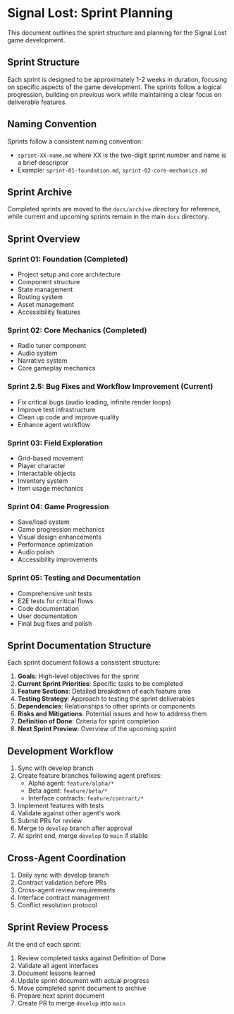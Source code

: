 # Signal Lost: Sprint Planning

This document outlines the sprint structure and planning for the Signal Lost game development.

## Sprint Structure

Each sprint is designed to be approximately 1-2 weeks in duration, focusing on specific aspects of the game development. The sprints follow a logical progression, building on previous work while maintaining a clear focus on deliverable features.

## Naming Convention

Sprints follow a consistent naming convention:
- `sprint-XX-name.md` where XX is the two-digit sprint number and name is a brief descriptor
- Example: `sprint-01-foundation.md`, `sprint-02-core-mechanics.md`

## Sprint Archive

Completed sprints are moved to the `docs/archive` directory for reference, while current and upcoming sprints remain in the main `docs` directory.

## Sprint Overview

### Sprint 01: Foundation (Completed)
- Project setup and core architecture
- Component structure
- State management
- Routing system
- Asset management
- Accessibility features

### Sprint 02: Core Mechanics (Completed)
- Radio tuner component
- Audio system
- Narrative system
- Core gameplay mechanics

### Sprint 2.5: Bug Fixes and Workflow Improvement (Current)
- Fix critical bugs (audio loading, infinite render loops)
- Improve test infrastructure
- Clean up code and improve quality
- Enhance agent workflow

### Sprint 03: Field Exploration
- Grid-based movement
- Player character
- Interactable objects
- Inventory system
- Item usage mechanics

### Sprint 04: Game Progression
- Save/load system
- Game progression mechanics
- Visual design enhancements
- Performance optimization
- Audio polish
- Accessibility improvements

### Sprint 05: Testing and Documentation
- Comprehensive unit tests
- E2E tests for critical flows
- Code documentation
- User documentation
- Final bug fixes and polish

## Sprint Documentation Structure

Each sprint document follows a consistent structure:

1. **Goals**: High-level objectives for the sprint
2. **Current Sprint Priorities**: Specific tasks to be completed
3. **Feature Sections**: Detailed breakdown of each feature area
4. **Testing Strategy**: Approach to testing the sprint deliverables
5. **Dependencies**: Relationships to other sprints or components
6. **Risks and Mitigations**: Potential issues and how to address them
7. **Definition of Done**: Criteria for sprint completion
8. **Next Sprint Preview**: Overview of the upcoming sprint

## Development Workflow

1. Sync with develop branch
2. Create feature branches following agent prefixes:
   - Alpha agent: `feature/alpha/*`
   - Beta agent: `feature/beta/*`
   - Interface contracts: `feature/contract/*`
3. Implement features with tests
4. Validate against other agent's work
5. Submit PRs for review
6. Merge to `develop` branch after approval
7. At sprint end, merge `develop` to `main` if stable

## Cross-Agent Coordination

1. Daily sync with develop branch
2. Contract validation before PRs
3. Cross-agent review requirements
4. Interface contract management
5. Conflict resolution protocol

## Sprint Review Process

At the end of each sprint:
1. Review completed tasks against Definition of Done
2. Validate all agent interfaces
3. Document lessons learned
4. Update sprint document with actual progress
5. Move completed sprint document to archive
6. Prepare next sprint document
7. Create PR to merge `develop` into `main`

